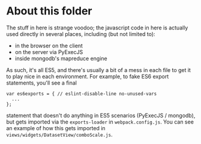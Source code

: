 About this folder
=================

The stuff in here is strange voodoo; the javascript code in here is actually used directly in several places, including (but not limited to):

- in the browser on the client
- on the server via PyExecJS
- inside mongodb's mapreduce engine

As such, it's all ES5, and there's usually a bit of a mess in each file to get it to play nice in each environment. For example, to fake ES6 export statements, you'll see a final

```
var es6exports = { // eslint-disable-line no-unused-vars
  ...
};
```

statement that doesn't do anything in ES5 scenarios (PyExecJS / mongodb), but gets imported via the `exports-loader` in `webpack.config.js`. You can see an example
of how this gets imported in `views/widgets/DatasetView/comboScale.js`.
